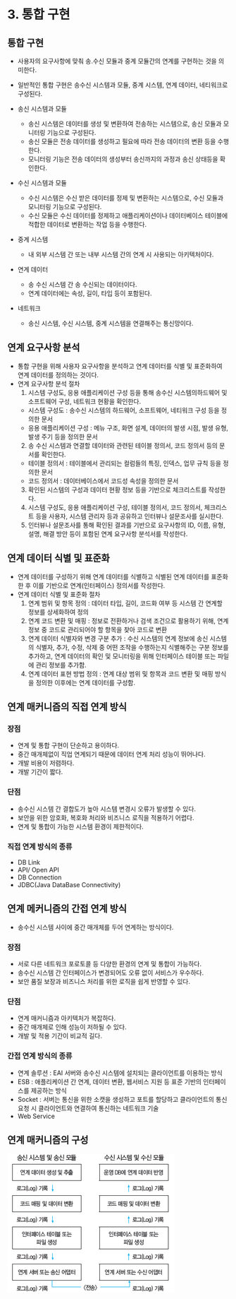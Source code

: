 # 3. 통합 구현

## 통합 구현
- 사용자의 요구사항에 맞춰 송.수신 모듈과 중계 모듈간의 연계를 구현하는 것을 의미한다.
- 일반적인 통합 구현은 송수신 시스템과 모듈, 중계 시스템, 연계 데이터, 네티워크로 구성된다.

- 송신 시스템과 모듈
  * 송신 시스템은 데이터를 생성 및 변환하여 전송하는 시스템으로, 송신 모듈과 모니터링 기능으로 구성된다.
  * 송신 모듈은 전송 데이터를 생성하고 필요에 따라 전송 데이터의 변환 등을 수행한다.
  * 모니터링 기능은 전송 데이터의 생성부터 송신까지의 과정과 송신 상태등을 확인한다.
- 수신 시스템과 모듈
   * 수신 시스템은 수신 받은 데이터를 정제 및 변환하는 시스템으로, 수신 모듈과 모니터링 기능으로 구성된다.
   * 수신 모듈은 수신 데이터를 정제하고 애플리케이션이나 데이터베이스 테이블에 적합한 데이터로 변환하는 작업 등을 수행한다.
- 중계 시스템
   * 내 외부 시스템 간 또는 내부 시스템 간의 연계 시 사용되는 아키텍처이다.
- 연계 데이터
   * 송 수신 시스템 간 송 수신되는 데이터이다.
   * 연계 데이터에는 속성, 길이, 타입 등이 포함된다.
- 네트워크
   * 송신 시스템, 수신 시스템, 중계 시스템을 연결해주는 통신망이다.
  
## 연계 요구사항 분석
 - 통합 구현을 위해 사용자 요구사항을 분석하고 연계 데이터를 식별 및 표준화하여 연계 데이터를 정의하는 것이다.
 - 연계 요구사항 분석 절차
    1. 시스템 구성도, 응용 애플리케이션 구성 등을 통해 송수신 시스템의하드웨어 및 소프트웨어 구성, 네트워크 현황을 확인한다. 
      * 시스템 구성도 : 송수신 시스템의 하드웨어, 소프트웨어, 네티워크 구성 등을 정의한 문서
      * 응용 애플리케이션 구성 : 메뉴 구조, 화면 설계, 데이터의 발생 시점, 발생 유형, 발생 주기 등을 정의한 문서
    2. 송 수신 시스템과 연결할 데이터와 관련된 테이블 정의서, 코드 정의서 등의 문서를 확인한다.
      * 테이블 정의서 : 테이블에서 관리되는 컬럼들의 특징, 인덱스, 업무 규칙 등을 정의한 문서
      * 코드 정의서 : 데이터베이스에서 코드성 속성을 정의한 문서
    3. 확인된 시스템의 구성과 데이터 현황 정보 등을 기반으로 체크리스트를 작성한다.
    4. 시스템 구성도, 응용 애플리케이션 구성, 테이블 정의서, 코드 정의서, 체크리스트 등을 사용자, 시스템 관리자 등과 공유하고 인터뷰나 설문조사를 실시한다.
    5. 인터뷰나 설문조사를 통해 확인된 결과를 기반으로 요구사항의 ID, 이름, 유형, 설명, 해결 방안 등이 포함된 연계 요구사항 분석서를 작성한다.
  
## 연계 데이터 식별 및 표준화
 - 연계 데이터를 구성하기 위해 연계 데이터를 식별하고 식별된 연계 데이터를 표준화한 후 이를 기반으로 연계(인터페이스) 정의서를 작성한다.
 - 연계 데이터 식별 및 표준화 절차
    1. 연계 범위 및 항목 정의 : 데이터 타입, 길이, 코드화 여부 등 시스템 간 연계할 정보를 상세화하여 정의
    2. 연계 코드 변환 및 매핑 : 정보로 전환하거나 검색 조건으로 활용하기 위해, 연계 정보 중 코드로 관리되어야 할 항목을 찾아 코드로 변환
    3. 연계 데이터 식별자와 변경 구분 추가 : 수신 시스템의 연계 정보에 송신 시스템의 식별자, 추가, 수정, 삭제 중 어떤 조작을 수행하는지 
       식별해주는 구분 정보를 추가하고, 연계 데이터의 확인 및 모니터링을 위해 인터페이스 테이블 또는 파일에 관리 정보를 추가함.
    4. 연계 데이터 표현 방법 정의 : 연계 대상 범위 및 항목과 코드 변환 및 매핑 방식을 정의한 이후에는 연계 데이터를 구성함.
    
## 연계 매커니즘의 직접 연계 방식
### 장점
 - 연계 및 통합 구현이 단순하고 용이하다.
 - 중간 매개체없이 직업 연계되기 때문에 데이터 연계 처리 성능이 뛰어나다.
 - 개발 비용이 저렴하다.
 - 개발 기간이 짧다.
### 단점 
 - 송수신 시스템 간 결합도가 높아 시스템 변경시 오류가 발생할 수 있다.
 - 보안을 위한 암호화, 복호화 처리와 비즈니스 로직을 적용하기 어렵다.
 - 연계 및 통합이 가능한 시스템 환경이 제한적이다. 

### 직접 연계 방식의 종류
 - DB Link
 - API/ Open API
 - DB Connection
 - JDBC(Java DataBase Connectivity)

## 연계 메커니즘의 간접 연계 방식
 - 송수신 시스템 사이에 중간 매개체를 두어 연계하는 방식이다.
### 장점
 - 서로 다른 네트워크 포로토콜 등 다양한 환경의 연계 및 통합이 가능하다.
 - 송수신 시스템 간 인터페이스가 변경되어도 오류 없이 서비스가 우수하다.
 - 보안 품질 보장과 비즈니스 처리를 위한 로직을 쉽게 반영할 수 있다.
### 단점 
 - 연계 매커니즘과 아키텍처가 복잡하다.
 - 중간 매개체로 인해 성능이 저하될 수 있다.
 - 개발 및 적용 기간이 비교적 길다.
### 간접 연계 방식의 종류
 - 연계 솔루션 : EAI 서버와 송수신 시스템에 설치되는 클라이언트를 이용하는 방식
 - ESB : 애플리케이션 간 연계, 데이터 변환, 웹서비스 지원 등 표준 기반의 인터페이스를 제공하는 방식
 - Socket : 서버는 통신을 위한 소캣을 생성하고 포트를 할당하고 클라이언트의 통신 요청 시 클라이언트와 연결하여 통신하는 네트워크 기술
 - Web Service 

## 연계 매커니즘의 구성
![img.png](image/img.png)
